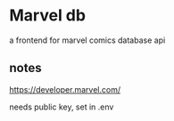 # Marvel db 
a frontend for marvel comics database api

## notes

https://developer.marvel.com/


needs public key, set in .env 
